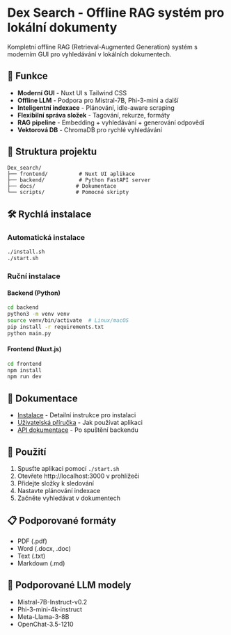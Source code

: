 # Dex Search - Offline RAG systém pro lokální dokumenty

Kompletní offline RAG (Retrieval-Augmented Generation) systém s moderním GUI pro vyhledávání v lokálních dokumentech.

## 🚀 Funkce

- **Moderní GUI** - Nuxt UI s Tailwind CSS
- **Offline LLM** - Podpora pro Mistral-7B, Phi-3-mini a další
- **Inteligentní indexace** - Plánování, idle-aware scraping
- **Flexibilní správa složek** - Tagování, rekurze, formáty
- **RAG pipeline** - Embedding + vyhledávání + generování odpovědí
- **Vektorová DB** - ChromaDB pro rychlé vyhledávání

## 📁 Struktura projektu

```
Dex_search/
├── frontend/          # Nuxt UI aplikace
├── backend/           # Python FastAPI server
├── docs/             # Dokumentace
└── scripts/          # Pomocné skripty
```

## 🛠️ Rychlá instalace

### Automatická instalace
```bash
./install.sh
./start.sh
```

### Ruční instalace

#### Backend (Python)
```bash
cd backend
python3 -m venv venv
source venv/bin/activate  # Linux/macOS
pip install -r requirements.txt
python main.py
```

#### Frontend (Nuxt.js)
```bash
cd frontend
npm install
npm run dev
```

## 📖 Dokumentace

- [Instalace](docs/INSTALLATION.md) - Detailní instrukce pro instalaci
- [Uživatelská příručka](docs/USAGE.md) - Jak používat aplikaci
- [API dokumentace](http://localhost:8000/docs) - Po spuštění backendu

## 🎯 Použití

1. Spusťte aplikaci pomocí `./start.sh`
2. Otevřete http://localhost:3000 v prohlížeči
3. Přidejte složky k sledování
4. Nastavte plánování indexace
5. Začněte vyhledávat v dokumentech

## 📋 Podporované formáty

- PDF (.pdf)
- Word (.docx, .doc)
- Text (.txt)
- Markdown (.md)

## 🤖 Podporované LLM modely

- Mistral-7B-Instruct-v0.2
- Phi-3-mini-4k-instruct
- Meta-Llama-3-8B
- OpenChat-3.5-1210 